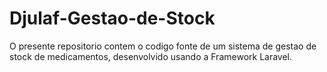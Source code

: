 # Djulaf-Gestao-de-Stock
O presente repositorio contem o codigo fonte de um sistema de gestao de stock de medicamentos, desenvolvido usando a Framework Laravel.
